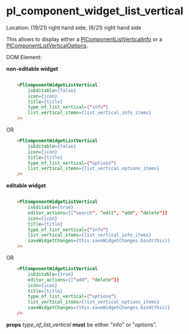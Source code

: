# pl_component_widget_list_vertical

Location: (19/21) right hand side, (6/21) right hand side

This allows to display either a [PlComponentListVerticalInfo](./../../pl_component_list/pl_component_list_vertical/pl_component_list_vertical_info/pl_component_list_vertical_info.md) or a [PlComponentListVerticalOptions](./../../pl_component_list/pl_component_list_vertical/pl_component_list_vertical_options/pl_component_list_vertical_options.md).

DOM Element:
  
**non-editable widget**
```html

    <PlComponentWidgetListVertical 
        isEditable={false}
        icon={icon}
        title={title}
        type_of_list_vertical={"info"}
        list_vertical_items={list_vertical_info_items}
    />
```
OR
```html  
    <PlComponentWidgetListVertical 
        isEditable={false}
        icon={icon}
        title={title}
        type_of_list_vertical={"options"} 
        list_vertical_items={list_vertical_options_items}
    />
```

**editable widget**

```html

    <PlComponentWidgetListVertical
        isEditable={true}
        editor_actions={["search", "edit", "add", "delete"]}
        icon={icon}
        title={title}
        type_of_list_vertical={"info"}
        list_vertical_items={list_vertical_info_items}
        saveWidgetChanges={this.saveWidgetChanges.bind(this)}
    />
```
OR
```html
    <PlComponentWidgetListVertical
        isEditable={true}
        editor_actions={["add", "delete"]}
        icon={icon}
        title={title}
        type_of_list_vertical={"options"}
        list_vertical_items={list_vertical_options_items}
        saveWidgetChanges={this.saveWidgetChanges.bind(this)}
    /> 
```

**props** *type_of_list_vertical* **must** be either "info" or "options".
           
            